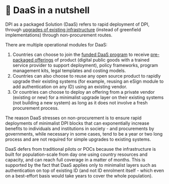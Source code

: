 # 🎯 DaaS in a nutshell

DPI as a packaged Solution (DaaS) refers to rapid deployment of DPI, through [upgrades of existing infrastructure](cohort-1-daas-offerings/) (instead of greenfield implementations) through non-procurement routes.&#x20;

There are multiple operational modules for DaaS:&#x20;

1. Countries can choose to join the [funded DaaS program](funded-daas-program-overview.md) to receive [pre-packaged offerings](pre-packaged-daas-kits.md) of product (digital public goods with a trained service provider to support deployment), policy frameworks, program management kits, legal templates and costing models.&#x20;
2. Countries can also choose to reuse any open source product to rapidly upgrade their existing systems (for example, reusing an eSign module to add authentication on any ID) using an existing vendor. &#x20;
3. Or countries can choose to deploy an offering from a private vendor (existing or new) for a minimalist upgrade layer on their existing systems (not building a new system) as long as it does not involve a fresh procurement process.&#x20;

The reason DaaS stresses on non-procurement is to ensure rapid deployments of minimalist DPI blocks that can exponentially increase benefits to individuals and institutions in society - and procurements by governments, while necessary in some cases, tend to be a year or two long process and are not required for simple upgrades to existing systems.&#x20;

DaaS defers from traditional pilots or POCs because the infrastructure is built for population-scale from day one using country resources and capacity, and can reach full coverage in a matter of months. This is supported by the fact that DaaS applies only to minimalist layers such as authentication on top of existing ID (and not ID enrolment itself - which even on a best-effort basis would take years to cover the whole population).&#x20;


